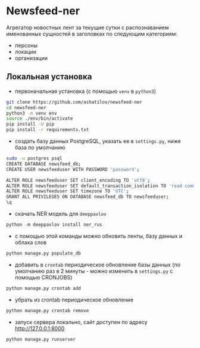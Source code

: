 # Newsfeed-ner

Aгрегатор новостных лент за текущие сутки c распознаванием именованных сущностей в заголовках по следующим категориям:

* персоны
* локации
* организации

## Локальная установка

* первоначальная установка (с помощью `venv` в `python3`)
  
```bash
git clone https://github.com/ashatilov/newsfeed-ner
cd newsfeed-ner
python3 -m venv env
source ./env/bin/activate
pip install -U pip
pip install -r requirements.txt
```

* создать базу данных PostgreSQL, указать ее в `settings.py`, ниже база по умолчанию

```bash
sudo -u postgres psql
CREATE DATABASE newsfeed_db;
CREATE USER newsfeeduser WITH PASSWORD 'password';

ALTER ROLE newsfeeduser SET client_encoding TO 'utf8';
ALTER ROLE newsfeeduser SET default_transaction_isolation TO 'read committed';
ALTER ROLE newsfeeduser SET timezone TO 'UTC';
GRANT ALL PRIVILEGES ON DATABASE newsfeed_db TO newsfeeduser;
\q
```

* скачать NER модель для `deeppavlov`

```python
python -m deeppavlov install ner_rus
```

* с помощью этой команды можно обновить ленты, базу данных и облака слов

```python
python manage.py populate_db
```

* добавить в `crontab` периодическое обновление базы данных (по умолчанию раз в 2 минуты - можно изменить в `settings.py` с помощью CRONJOBS)

```python
python manage.py crontab add
```

* убрать из crontab периодическое обновление

```python
python manage.py crontab remove
```

* запуск сервера локально, сайт доступен по адресу http://127.0.0.1:8000

```python
python manage.py runserver
```